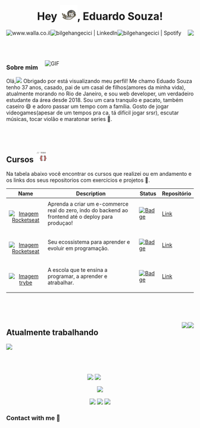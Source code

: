 

<div align="center">
<h1 title="hehehe"> Hey <img src="assets/space-cat.webp" height="40">, Eduardo Souza!</h1>
</div>


[<img align="left" alt="www.walla.co.il" height="30px" src="https://www.flaticon.com/svg/static/icons/svg/2996/2996826.svg" />][website]
[<img align="left" alt="bilgehangecici | LinkedIn" height="30px" src="https://www.flaticon.com/svg/static/icons/svg/725/725337.svg"/>][linkedin]
[<img align="left" alt="bilgehangecici | Spotify" height="30px" src="https://www.flaticon.com/svg/static/icons/svg/725/725281.svg" />][Spotify]
<img align="right" src="http://estruyf-github.azurewebsites.net/api/VisitorHit?user=EduSouza-programmer&repo=Bgstatic&countColorcountColor&countColor=%237B1E7B"/>  

<br/><br/><br/><br/>

<img align="right" width="400px" alt="GIF" src="https://i.pinimg.com/originals/e4/26/70/e426702edf874b181aced1e2fa5c6cde.gif" />
 
 ### Sobre mim

<p>Olá,<img src="https://raw.githubusercontent.com/MartinHeinz/MartinHeinz/master/wave.gif" width="30px"> Obrigado por está visualizando meu perfil! 
Me chamo Eduado Souza tenho 37 anos, casado, pai de um casal de filhos(amores da minha vida), atualmente morando no Rio de Janeiro, e sou web developer, um verdadeiro estudante da área desde 2018. Sou um cara tranquilo e pacato, também caseiro 😄 e adoro passar um tempo com a família. Gosto de jogar videogames(apesar de um tempos pra ca, tá difícil jogar srsr), escutar músicas, tocar violão e maratonar series 💪.</p>

<br/><br/>

## Cursos <img src="assets/stubparrot.gif" height="30">

<p>Na tabela abaixo você encontrar os cursos que realizei ou em andamento e os links dos seus repositorios com exercícios e projetos 🚀.</p>


Name | Description | Status | Repositório
-----|-------------|--------|------
 [<br/><p align="center" ><img alt="Imagem Rocketseat" src="https://yt3.ggpht.com/ytc/AKedOLR_SyZfBGCaEAnxq60KzGD6oWt0uQK5NozzslXs=s88-c-k-c0x00ffffff-no-rj" width="70px"/></p>](https://www.udemy.com/course/react-avancado/) | Aprenda a criar um e-commerce real do zero, indo do backend ao frontend até o deploy para produçao! | [![Badge](https://img.shields.io/badge/Status-Unfinished-red.svg)](https://shields.io/) | [Link](https://github.com/EduSouza-programmer/EduSouza-programmer.github.io)
 [<br/><p align="center" ><img alt="Imagem Rocketseat" src="https://t2.tudocdn.net/572277?w=646&h=284" width="150px"/></p>](https://rocketseat.com.br/) | Seu ecossistema para aprender e evoluir em programação. | [![Badge](https://img.shields.io/badge/Status-Unfinished-red.svg)](https://shields.io/) | [Link](https://github.com/EduSouza-programmer/EduSouza-programmer.github.io)
 [<br/><p align="center" ><img alt="Imagem trybe" src="https://i.ibb.co/d4W2x4g/trybe.png" width="70px"/></p>](https://www.betrybe.com/?utm_medium=cpc&utm_source=google&utm_campaign=Brand&utm_content=ad03_din_h&gclid=Cj0KCQjwiqWHBhD2ARIsAPCDzanDSywMF8Tv_knmbWOo6MF7KIwvFyrkq7Kkc-jQ7xanpTJvaJ9Dyn8aAsglEALw_wcB) | A escola que te ensina a programar, a aprender e atrabalhar. | [![Badge](https://img.shields.io/badge/Status-Finished-Teal.svg)](https://shields.io/) | [Link](https://github.com/EduSouza-programmer/EduSouza-programmer.github.io)

<br/><br/><br/>


<img align="right" src="https://github-readme-stats.vercel.app/api/pin/?username=EduSouza-programmer&repo=won_games_client&theme=tokyonight" height="140" />
<img align="right" src="https://github-readme-stats.vercel.app/api/pin/?username=EduSouza-programmer&repo=won_games_client&theme=tokyonight" height="140" />

## Atualmente trabalhando
<img src="https://acegif.com/wp-content/uploads/cat-typing-2.gif"/>


<br/><br/>





<p align=center>
  <img height="150px" src="https://github-readme-stats.vercel.app/api?username=EduSouza-programmer&show_icons=true&theme=tokyonight&hide_title=false&count_private=true" />
  <img height="150px" src="https://github-readme-stats.vercel.app/api/top-langs/?username=EduSouza-programmer&layout=compact&hide=html,Makefile&text_color=daf7dc&bg_color=151515" />
</p>


<p align=center>
  <img src="https://github-profile-trophy.vercel.app/?username=EduSouza-programmer&theme=onedark&rank=SECRET,SSS,SS,S,AAA,AA,A,B" />
</p>

<p align=center>
  <img src="https://badges.pufler.dev/visits/EduSouza-programmer/EduSouza-programmer?color=black&logo=github" />
  <img src="https://komarev.com/ghpvc/?username=EduSouza-programmer" />
  <img src="https://hits.seeyoufarm.com/api/count/incr/badge.svg?url=https%3A%2F%2Fgithub.com%2FEduSouza-programmer&count_bg=%23DDC3FF&title_bg=%23555555&icon=&icon_color=%23E7E7E7&title=hits&edge_flat=false" />
</p>


### Contact with me 📝



<br />




[website]: https://racheliver.github.io
[linkedin]: https://www.linkedin.com/in/racheli-verechzon-5343bb123/
[Spotify]: https://open.spotify.com/user/31tnttfhh73nx44zimoaeofqyi6u
